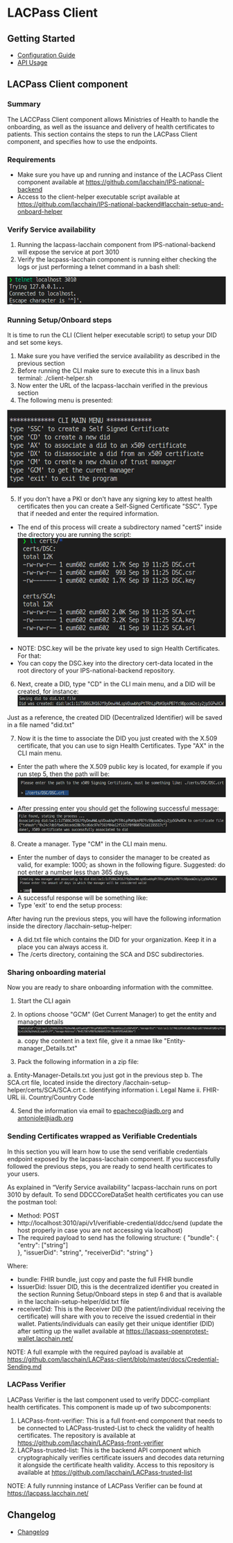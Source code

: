 # LACPass Client

## Getting Started

- [Configuration Guide](docs/tech/configuration.md)
- [API Usage](docs/API-Guide.md)

## LACPass Client component 

### Summary
The LACCPass Client component allows Ministries of Health to handle the onboarding, as well as the issuance and delivery of health certificates to patients.
This section contains the steps to run the LACPass Client component, and specifies how to use the endpoints.

### Requirements
- Make sure you have up and running and instance of the LACPass Client component available at https://github.com/lacchain/IPS-national-backend
- Access to the client-helper executable script available at https://github.com/lacchain/IPS-national-backend#lacchain-setup-and-onboard-helper

### Verify Service availability
1. Running the lacpass-lacchain component from IPS-national-backend will expose the service at port 3010
2. Verify the lacpass-lacchain component is running either checking the logs or just performing a telnet command in a bash shell: 

![](https://github.com/lacchain/LACPass-client/blob/master/docs/examples/telnet3010.png)

### Running Setup/Onboard steps

It is time to run the CLI (Client helper executable script) to setup your DID and set some keys.
1. Make sure you have verified the service availability as described in the previous section
2. Before running the CLI make sure to execute this in a linux bash terminal: ./client-helper.sh
3. Now enter the URL of the lacpass-lacchain verified in the previous section
4. The following menu is presented:

![](https://github.com/lacchain/LACPass-client/blob/master/docs/examples/CLIMainMenu.png)

5. If you don't have a PKI or don't have any signing key to attest health certificates then you can create a Self-Signed Certificate "SSC". Type that if needed and enter the required information.
- The end of this process will create a subdirectory named "certS" inside the directory you are running the script:
![](https://github.com/lacchain/LACPass-client/blob/master/docs/examples/certsDir.png)

* NOTE: DSC.key will be the private key used to sign Health Certificates. For that:
* You can copy the DSC.key into the directory cert-data located in the root directory of your IPS-national-backend repository.

6. Next, create a DID, type "CD" in the CLI main menu, and a DID will be created, for instance:
![](https://github.com/lacchain/LACPass-client/blob/master/docs/examples/didtxtfile.png)

Just as a reference, the created DID (Decentralized Identifier) will be saved in a file named "did.txt" 

7. Now it is the time to associate the DID you just created with the X.509 certificate, that you can use to sign Health Certificates. Type "AX" in the CLI main menu.
* Enter the path where the X.509 public key is located, for example if you run step 5, then the path will be:
![](https://github.com/lacchain/LACPass-client/blob/master/docs/examples/X509path.png)

* After pressing enter you should get the following successful message:
![](https://github.com/lacchain/LACPass-client/blob/master/docs/examples/didx509association.png)

8. Create a manager. Type "CM" in the CLI main menu.
*  Enter the number of days to consider the manager to be created as valid, for example: 1000; as shown in the following figure. Suggested: do not enter a number less than 365 days.
![](https://github.com/lacchain/LACPass-client/blob/master/docs/examples/creatingManager.png)
* A successful response will be something like:  
* Type 'exit' to end the setup process:

After having run the previous steps, you will have the following information inside the directory /lacchain-setup-helper:
* A did.txt file which contains the DID for your organization. Keep it in a place you can always access it.
* The /certs directory, containing the SCA and DSC subdirectories.

### Sharing onboarding material 

Now you are ready to share onboarding information with the committee. 

1. Start the CLI again
2. In options choose "GCM" (Get Current Manager) to get the entity and manager details
![](https://github.com/lacchain/LACPass-client/blob/master/docs/examples/GCM.png)
a. copy the content in a text file, give it a nmae like "Entity-manager_Details.txt"

3. Pack the following information in a zip file:

a. Entity-Manager-Details.txt you just got in the previous step
b. The SCA.crt file, located inside the directory /lacchain-setup-helper/certs/SCA/SCA.crt
c. Identifying information
	i. Legal Name
	ii. FHIR-URL
	iii. Country/Country Code

4. Send the information via email to epacheco@iadb.org and antoniole@iadb.org

### Sending Certificates wrapped as Verifiable Credentials

In this section you will learn how to use the send verifiable credentials endpoint exposed by the lacpass-lacchain component. If you successfully followed the previous steps, you are ready to send health certificates to your users. 

As explained in “Verify Service availability” lacpass-lacchain runs on port 3010 by default. To send DDCCCoreDataSet health certificates you can use the postman tool:

* Method: POST
* http://localhost:3010/api/v1/verifiable-credential/ddcc/send (update the host properly in case you are not accessing via localhost)
* The required payload to send has the following structure:
	{ 
	 "bundle":
			{
			 "entry": 
			  ["string"]		
			},
	 "issuerDid": "string",
	 "receiverDid": "string"
	}

Where:
* bundle: FHIR bundle, just copy and paste the full FHIR bundle
* IssuerDid: Issuer DID, this is the decentralized identifier you created in the section Running Setup/Onboard steps in step 6 and that is available in the lacchain-setup-helper/did.txt file
* receiverDid: This is the Receiver DID (the patient/individual receiving the certificate) will share with you to receive the issued credential in their wallet. Patients/individuals can easily get their unique identifier (DID) after setting up the wallet available at https://lacpass-openprotest-wallet.lacchain.net/

NOTE: A full example with the required payload is available at https://github.com/lacchain/LACPass-client/blob/master/docs/Credential-Sending.md

### LACPass Verifier

LACPass Verifier is the last component used to verify DDCC-compliant health certificates. This component is made up of two subcomponents:

1. LACPass-front-verifier: This is a full front-end component that needs to be connected to LACPass-trusted-List to check the validity of health certificates. The repository is available at https://github.com/lacchain/LACPass-front-verifier
2. LACPass-trusted-list: This is the backend API component which cryptographically verifies certificate issuers and decodes data returning it alongside the certificate health validity. Access to this repository is available at https://github.com/lacchain/LACPass-trusted-list

NOTE: A fully runnning instance of LACPass Verifier can be found at https://lacpass.lacchain.net/


## Changelog
- [Changelog](./CHANGELOG.md)

